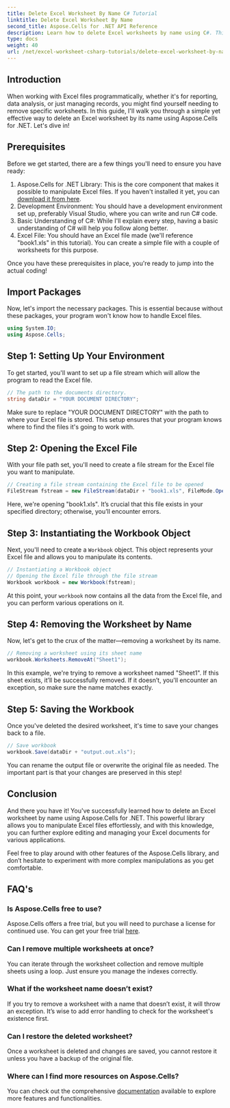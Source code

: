 ```yaml
---
title: Delete Excel Worksheet By Name C# Tutorial
linktitle: Delete Excel Worksheet By Name
second_title: Aspose.Cells for .NET API Reference
description: Learn how to delete Excel worksheets by name using C#. This beginner-friendly tutorial guides you step-by-step with Aspose.Cells for .NET. 
type: docs
weight: 40
url: /net/excel-worksheet-csharp-tutorials/delete-excel-worksheet-by-name-csharp-tutorial/
---
```

## Introduction

When working with Excel files programmatically, whether it's for reporting, data analysis, or just managing records, you might find yourself needing to remove specific worksheets. In this guide, I'll walk you through a simple yet effective way to delete an Excel worksheet by its name using Aspose.Cells for .NET. Let's dive in!

## Prerequisites

Before we get started, there are a few things you'll need to ensure you have ready:

1. Aspose.Cells for .NET Library: This is the core component that makes it possible to manipulate Excel files. If you haven't installed it yet, you can [download it from here](https://releases.aspose.com/cells/net/).
2. Development Environment: You should have a development environment set up, preferably Visual Studio, where you can write and run C# code.
3. Basic Understanding of C#: While I'll explain every step, having a basic understanding of C# will help you follow along better.
4. Excel File: You should have an Excel file made (we'll reference "book1.xls" in this tutorial). You can create a simple file with a couple of worksheets for this purpose.

Once you have these prerequisites in place, you're ready to jump into the actual coding!

## Import Packages

Now, let's import the necessary packages. This is essential because without these packages, your program won't know how to handle Excel files.

```csharp
using System.IO;
using Aspose.Cells;
```

## Step 1: Setting Up Your Environment

To get started, you'll want to set up a file stream which will allow the program to read the Excel file.

```csharp
// The path to the documents directory.
string dataDir = "YOUR DOCUMENT DIRECTORY";
```

Make sure to replace "YOUR DOCUMENT DIRECTORY" with the path to where your Excel file is stored. This setup ensures that your program knows where to find the files it's going to work with.

## Step 2: Opening the Excel File

With your file path set, you'll need to create a file stream for the Excel file you want to manipulate.

```csharp
// Creating a file stream containing the Excel file to be opened
FileStream fstream = new FileStream(dataDir + "book1.xls", FileMode.Open);
```

Here, we're opening "book1.xls". It’s crucial that this file exists in your specified directory; otherwise, you’ll encounter errors.

## Step 3: Instantiating the Workbook Object

Next, you'll need to create a `Workbook` object. This object represents your Excel file and allows you to manipulate its contents.

```csharp
// Instantiating a Workbook object
// Opening the Excel file through the file stream
Workbook workbook = new Workbook(fstream);
```

At this point, your `workbook` now contains all the data from the Excel file, and you can perform various operations on it.

## Step 4: Removing the Worksheet by Name

Now, let's get to the crux of the matter—removing a worksheet by its name. 

```csharp
// Removing a worksheet using its sheet name
workbook.Worksheets.RemoveAt("Sheet1");
```

In this example, we're trying to remove a worksheet named "Sheet1". If this sheet exists, it’ll be successfully removed. If it doesn’t, you'll encounter an exception, so make sure the name matches exactly.

## Step 5: Saving the Workbook

Once you've deleted the desired worksheet, it's time to save your changes back to a file.

```csharp
// Save workbook
workbook.Save(dataDir + "output.out.xls");
```

You can rename the output file or overwrite the original file as needed. The important part is that your changes are preserved in this step!

## Conclusion

And there you have it! You've successfully learned how to delete an Excel worksheet by name using Aspose.Cells for .NET. This powerful library allows you to manipulate Excel files effortlessly, and with this knowledge, you can further explore editing and managing your Excel documents for various applications.

Feel free to play around with other features of the Aspose.Cells library, and don’t hesitate to experiment with more complex manipulations as you get comfortable.

## FAQ's

### Is Aspose.Cells free to use?
Aspose.Cells offers a free trial, but you will need to purchase a license for continued use. You can get your free trial [here](https://releases.aspose.com/).

### Can I remove multiple worksheets at once?
You can iterate through the worksheet collection and remove multiple sheets using a loop. Just ensure you manage the indexes correctly.

### What if the worksheet name doesn’t exist?
If you try to remove a worksheet with a name that doesn’t exist, it will throw an exception. It’s wise to add error handling to check for the worksheet's existence first.

### Can I restore the deleted worksheet?
Once a worksheet is deleted and changes are saved, you cannot restore it unless you have a backup of the original file.

### Where can I find more resources on Aspose.Cells?
You can check out the comprehensive [documentation](https://reference.aspose.com/cells/net/) available to explore more features and functionalities.

